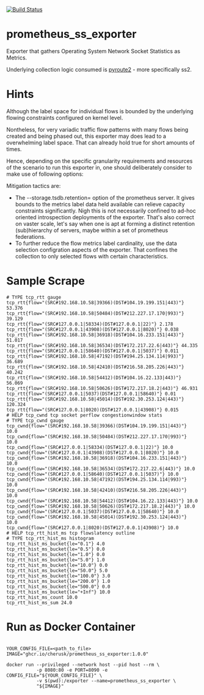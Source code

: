 [![Build Status](https://travis-ci.com/cherusk/prometheus_ss_exporter.svg?branch=master)](https://travis-ci.com/cherusk/prometheus_ss_exporter)

# prometheus_ss_exporter

Exporter that gathers Operating System Network Socket Statistics as Metrics.

Underlying collection logic consumed is [pyroute2](https://github.com/svinota/pyroute2) - more specifically ss2.


# Hints 

Although the label space for individual flows is bounded by the underlying
flowing constraints configured on kernel level.

Nontheless, for very variadic traffic flow patterns with many flows being
created and being phased out, this exporter may does lead to a overwhelming
label space. That can already hold true for short amounts of times.

Hence, depending on the specific granularity requirements and resources of the
scenario to run this exporter in, one should deliberately consider to make use of
following options:

Mitigation tactics are:
+ The --storage.tsdb.retention=<yours> option of the prometheus server. It
  gives bounds to the metrics label data held available can relieve capacity
  constraints significantly. Nigh this is not necessarily confined to ad-hoc
  oriented introspection deployments of the exporter. That's also correct on
  vaster scale, let's say  when one is apt at forming a distinct retention
  (sub)hierarchy of servers, maybe within a set of prometheus federations.
+ To further reduce the flow metrics label cardinality, use the data selection
  configration aspects of the exporter. That confines the collection to only
  selected flows with certain characteristics.


# Sample Scrape

```
# TYPE tcp_rtt gauge
tcp_rtt{flow="(SRC#192.168.10.58|39366)(DST#104.19.199.151|443)"} 53.376
tcp_rtt{flow="(SRC#192.168.10.58|50484)(DST#212.227.17.170|993)"} 39.129
tcp_rtt{flow="(SRC#127.0.0.1|58334)(DST#127.0.0.1|22)"} 2.178
tcp_rtt{flow="(SRC#127.0.0.1|43908)(DST#127.0.0.1|8020)"} 0.038
tcp_rtt{flow="(SRC#192.168.10.58|36918)(DST#104.16.233.151|443)"} 51.017
tcp_rtt{flow="(SRC#192.168.10.58|36534)(DST#172.217.22.6|443)"} 44.335
tcp_rtt{flow="(SRC#127.0.0.1|58640)(DST#127.0.0.1|5037)"} 0.011
tcp_rtt{flow="(SRC#192.168.10.58|47192)(DST#194.25.134.114|993)"} 36.689
tcp_rtt{flow="(SRC#192.168.10.58|42410)(DST#216.58.205.226|443)"} 40.242
tcp_rtt{flow="(SRC#192.168.10.58|54412)(DST#104.16.22.133|443)"} 56.069
tcp_rtt{flow="(SRC#192.168.10.58|50626)(DST#172.217.18.2|443)"} 46.931
tcp_rtt{flow="(SRC#127.0.0.1|5037)(DST#127.0.0.1|58640)"} 0.01
tcp_rtt{flow="(SRC#192.168.10.58|45014)(DST#192.30.253.124|443)"} 120.324
tcp_rtt{flow="(SRC#127.0.0.1|8020)(DST#127.0.0.1|43908)"} 0.015
# HELP tcp_cwnd tcp socket perflow congestionwindow stats
# TYPE tcp_cwnd gauge
tcp_cwnd{flow="(SRC#192.168.10.58|39366)(DST#104.19.199.151|443)"} 10.0
tcp_cwnd{flow="(SRC#192.168.10.58|50484)(DST#212.227.17.170|993)"} 10.0
tcp_cwnd{flow="(SRC#127.0.0.1|58334)(DST#127.0.0.1|22)"} 10.0
tcp_cwnd{flow="(SRC#127.0.0.1|43908)(DST#127.0.0.1|8020)"} 10.0
tcp_cwnd{flow="(SRC#192.168.10.58|36918)(DST#104.16.233.151|443)"} 10.0
tcp_cwnd{flow="(SRC#192.168.10.58|36534)(DST#172.217.22.6|443)"} 10.0
tcp_cwnd{flow="(SRC#127.0.0.1|58640)(DST#127.0.0.1|5037)"} 10.0
tcp_cwnd{flow="(SRC#192.168.10.58|47192)(DST#194.25.134.114|993)"} 10.0
tcp_cwnd{flow="(SRC#192.168.10.58|42410)(DST#216.58.205.226|443)"} 10.0
tcp_cwnd{flow="(SRC#192.168.10.58|54412)(DST#104.16.22.133|443)"} 10.0
tcp_cwnd{flow="(SRC#192.168.10.58|50626)(DST#172.217.18.2|443)"} 10.0
tcp_cwnd{flow="(SRC#127.0.0.1|5037)(DST#127.0.0.1|58640)"} 10.0
tcp_cwnd{flow="(SRC#192.168.10.58|45014)(DST#192.30.253.124|443)"} 10.0
tcp_cwnd{flow="(SRC#127.0.0.1|8020)(DST#127.0.0.1|43908)"} 10.0
# HELP tcp_rtt_hist_ms tcp flowslatency outline
# TYPE tcp_rtt_hist_ms histogram
tcp_rtt_hist_ms_bucket{le="0.1"} 4.0
tcp_rtt_hist_ms_bucket{le="0.5"} 0.0
tcp_rtt_hist_ms_bucket{le="1.0"} 0.0
tcp_rtt_hist_ms_bucket{le="5.0"} 1.0
tcp_rtt_hist_ms_bucket{le="10.0"} 0.0
tcp_rtt_hist_ms_bucket{le="50.0"} 5.0
tcp_rtt_hist_ms_bucket{le="100.0"} 3.0
tcp_rtt_hist_ms_bucket{le="200.0"} 1.0
tcp_rtt_hist_ms_bucket{le="500.0"} 0.0
tcp_rtt_hist_ms_bucket{le="+Inf"} 10.0
tcp_rtt_hist_ms_count 10.0
tcp_rtt_hist_ms_sum 24.0
```

# Run as Docker Container

```

YOUR_CONFIG_FILE=<path_to_file>
IMAGE="ghcr.io/cherusk/prometheus_ss_exporter:1.0.0"

docker run --privileged --network host --pid host --rm \
           -p 8080:80 -e PORT=8090 -e CONFIG_FILE="${YOUR_CONFIG_FILE}" \
           -v $(pwd):/exporter --name=prometheus_ss_exporter \
           "${IMAGE}"

```
